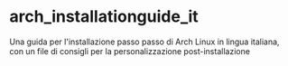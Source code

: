 # arch_installationguide_it

Una guida per l'installazione passo passo di Arch Linux in lingua italiana, con un file di consigli per la personalizzazione post-installazione
